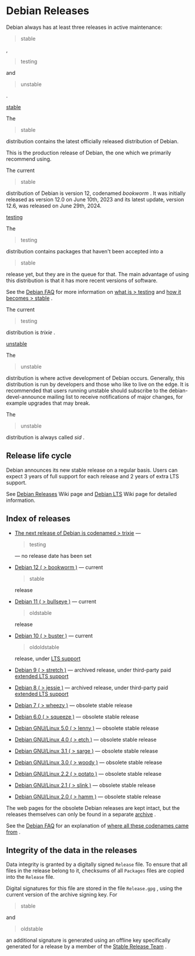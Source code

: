 Debian Releases
==========

 Debian always has at least
three releases in active maintenance:
>  stable

 ,
>  testing

 and
>  unstable

 .

[stable](https://www.debian.org/releases/stable/)

 The
>  stable

 distribution contains the latest officially released distribution of Debian.

 This is the production release of Debian, the one which we primarily recommend using.

 The current
>  stable

 distribution of Debian is version 12, codenamed  *bookworm*  .
It was initially released as version 12.0 on June 10th, 2023 and its latest update, version 12.6, was released on June 29th, 2024.

[testing](https://www.debian.org/releases/testing/)

 The
>  testing

 distribution contains packages that haven't been accepted into a
>  stable

 release yet, but they are in the queue for that. The main advantage of using this distribution is that it has more recent versions of software.

 See the [Debian FAQ](https://www.debian.org/doc/manuals/debian-faq/) for more information on [what is > testing](https://www.debian.org/doc/manuals/debian-faq/ftparchives#testing) and [how it becomes > stable](https://www.debian.org/doc/manuals/debian-faq/ftparchives#frozen) .

 The current
>  testing

 distribution is  *trixie*  .

[unstable](https://www.debian.org/releases/unstable/)

 The
>  unstable

 distribution is where active development of Debian occurs. Generally, this distribution is run by developers and those who like to live on the edge. It is recommended that users running unstable should subscribe to the debian-devel-announce mailing list to receive notifications of major changes, for example upgrades that may break.

 The
>  unstable

 distribution is always called  *sid*  .

 Release life cycle
----------

 Debian announces its new stable release on a regular basis. Users can expect 3 years of full support for each release and 2 years of extra LTS support.

 See [Debian Releases](https://wiki.debian.org/DebianReleases) Wiki page and [Debian LTS](https://wiki.debian.org/LTS) Wiki page for detailed information.

 Index of releases
----------

* [The next release of Debian is codenamed > trixie](https://www.debian.org/releases/trixie/) —
  >  testing

   — no release date has been set
* [Debian 12 ( > bookworm )](https://www.debian.org/releases/bookworm/) — current
  >  stable

   release
* [Debian 11 ( > bullseye )](https://www.debian.org/releases/bullseye/) — current
  >  oldstable

   release
* [Debian 10 ( > buster )](https://www.debian.org/releases/buster/) — current
  >  oldoldstable

   release, under [LTS support](https://wiki.debian.org/LTS)
* [Debian 9 ( > stretch )](https://www.debian.org/releases/stretch/) — archived release, under third-party paid [extended LTS support](https://wiki.debian.org/LTS/Extended)
* [Debian 8 ( > jessie )](https://www.debian.org/releases/jessie/) — archived release, under third-party paid [extended LTS support](https://wiki.debian.org/LTS/Extended)
* [Debian 7 ( > wheezy )](https://www.debian.org/releases/wheezy/) — obsolete stable release
* [Debian 6.0 ( > squeeze )](https://www.debian.org/releases/squeeze/) — obsolete stable release
* [Debian GNU/Linux 5.0 ( > lenny )](https://www.debian.org/releases/lenny/) — obsolete stable release
* [Debian GNU/Linux 4.0 ( > etch )](https://www.debian.org/releases/etch/) — obsolete stable release
* [Debian GNU/Linux 3.1 ( > sarge )](https://www.debian.org/releases/sarge/) — obsolete stable release
* [Debian GNU/Linux 3.0 ( > woody )](https://www.debian.org/releases/woody/) — obsolete stable release
* [Debian GNU/Linux 2.2 ( > potato )](https://www.debian.org/releases/potato/) — obsolete stable release
* [Debian GNU/Linux 2.1 ( > slink )](https://www.debian.org/releases/slink/) — obsolete stable release
* [Debian GNU/Linux 2.0 ( > hamm )](https://www.debian.org/releases/hamm/) — obsolete stable release

 The web pages for the obsolete Debian releases are kept intact, but
the releases themselves can only be found in a separate [archive](https://www.debian.org/distrib/archive) .

 See the [Debian FAQ](https://www.debian.org/doc/manuals/debian-faq/) for an explanation of [where all these codenames came from](https://www.debian.org/doc/manuals/debian-faq/ftparchives#sourceforcodenames) .

 Integrity of the data in the releases
----------

 Data integrity is granted by a digitally signed ` Release ` file. To ensure that all files in the release belong to it, checksums of
all ` Packages ` files are copied into the ` Release ` file.

 Digital signatures for this file are stored in the file ` Release.gpg ` , using the current version of the archive signing
key. For
>  stable

 and
>  oldstable

 an additional signature is
generated using an offline key specifically generated for a release
by a member of the [Stable Release Team](https://www.debian.org/intro/organization#release-team) .
